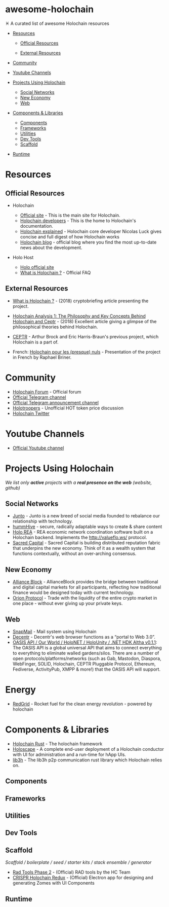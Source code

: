 # awesome-holochain

♓️ ‏A curated list of awesome Holochain resources

- [Resources](#resources)

  - [Official Resources](#official-resources)

  - [External Resources](#external-resources)

- [Community](#community)

- [Youtube Channels](#youtube-channels)

- [Projects Using Holochain](#projects-using-holochain)

  - [Social Networks](#social-networks)
  - [New Economy](#new-economy)
  - [Web](#web)

* [Components & Libraries](#components--libraries)

  - [Components](#components)
  - [Frameworks](#frameworks)
  - [Utilities](#utilities)
  - [Dev Tools](#dev-tools)
  - [Scaffold](#scaffold)

* [Runtime](#runtime)

# Resources

## Official Resources

- Holochain

  - [Official site](https://holochain.org/) - This is the main site for Holochain.
  - [Holochain developers](https://developer.holochain.org/) - This is the home to Holochain's documentation.
  - [Holochain explained](https://www.youtube.com/watch?v=hyCtYrHJebs) - Holochain core developer Nicolas Luck gives concise and full digest of how Holochain works
  - [Holochain blog](https://medium.com/holochain) - official blog where you find the most up-to-date news about the development.

- Holo Host
  - [Holo official site](https://holo.host/)
  - [What is Holochain ?](https://holo.host/faq/what-is-holochain/) - Official FAQ

## External Resources

- [What is Holochain ?](https://cryptobriefing.com/what-is-holochain-introduction-to-hot-holo/) - (2018) cryptobriefing article presenting the project.
- [Holochain Analysis 1: The Philosophy and Key Concepts Behind Holochain and Ceptr](https://www.bitrates.com/news/p/holochain-analysis-1-the-philosophy-and-key-concepts-behind-holochain-and-ceptr) - (2018) Excellent article giving a glimpse of the philosophical theories behind Holochain.
- [CEPTR](http://ceptr.org/) - Arthur Brock and Eric Harris-Braun's previous project, which Holochain is a part of.

- French:
  [Holochain pour les (presque) nuls](https://medium.com/@raphaelbriner/holochain-pour-les-presque-nuls-4d109709c1f1) - Presentation of the project in French by Raphael Briner.

# Community

- [Holochain Forum](http://forum.holochain.org/) - Official forum
- [Official Telegram channel](https://t.me/channelHolo)
- [Official Telegram announcement channel](https://t.me/holochain)
- [Holotroopers](https://t.me/holotroopers) - Unofficial HOT token price discussion
- [Holochain Twitter](https://twitter.com/holochain)

# Youtube Channels

- [Official Youtube channel](https://www.youtube.com/channel/UC9fNJMIQ9mQ4u9oyoVIqtDQ)

# Projects Using Holochain

_We list only **active** projects with a **real presence on the web** (website, github)_

## Social Networks

- [Junto](http://junto.foundation/) - Junto is a new breed of social media founded to rebalance our relationship with technology.
- [hummHive](https://humm.earth/) - secure, radically adaptable ways to create & share content
- [Holo REA](https://github.com/holo-rea) - REA economic network coordination software built on a Holochain backend. Implements the http://valueflo.ws/ protocol.
- [Sacred Capital](https://www.sacred.capital/) - Sacred Capital is building distributed reputation fabric that underpins the new economy. Think of it as a wealth system that functions contextually, without an over-arching consensus.

## New Economy

- [Alliance Block](https://allianceblock.io/) - AllianceBlock provides the bridge between traditional and digital capital markets for all participants, reflecting how traditional finance would be designed today with current technology.
- [Orion Protocol](https://www.orionprotocol.io/) - Trade with the liquidity of the entire crypto market in one place - without ever giving up your private keys.

## Web

- [SnapMail](https://github.com/glassbeadsoftware/snapmail-release) - Mail system using Holochain
- [Decentr](https://decentr.net/) - Decentr's web browser functions as a “portal to Web 3.0”.
- [OASIS API / Our World / HoloNET / HoloUnity / .NET HDK Altha v0.1.1](https://github.com/NextGenSoftwareUK/Our-World-OASIS-API-HoloNET-HoloUnity-And-.NET-HDK): The OASIS API is a global universal API that aims to connect everything to everything to eliminate walled gardens/silos. There are a number of open protocols/platforms/networks (such as Gab, Mastodon, Diaspora, WebFinger, SOLID, Holochain, CEPTR Pluggable Protocol, Ethereum, Fediverse, ActivityPub, XMPP & more!) that the OASIS API will support.

# Energy

- [RedGrid](https://redgrid.io/) - Rocket fuel for the clean energy revolution - powered by holochain

# Components & Libraries

- [Holochain Rust](https://github.com/holochain/holochain-rust) - The holochain framework
- [Holoscape](https://github.com/holochain/holoscape) - A complete end-user deployment of a Holochain conductor with UI for administration and a run-time for hApp UIs.
- [lib3h](https://github.com/holochain/lib3h) - The lib3h p2p communication rust library which Holochain relies on.

## Components

## Frameworks

## Utilities

## Dev Tools

## Scaffold

_Scaffold / boilerplate / seed / starter kits / stack ensemble / generator_

- [Rad Tools Phase 2](https://github.com/holochain/RAD-Tools-Phase-2) - (Official) RAD tools by the HC Team
- [CRISPR Holochain Redux](https://github.com/holochain/CRISPR-Holochain-redux) - (Official) Electron app for designing and generating Zomes with UI Components

## Runtime
